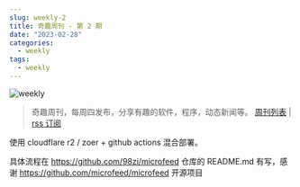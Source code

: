 ```yaml
---
slug: weekly-2
title: 奇趣周刊 - 第 2 期
date: "2023-02-28"
categories:
  - weekly
tags:
  - weekly
---
```


![weekly](https://imgurl.zishu.me/weekly.webp)

> 奇趣周刊，每周四发布，分享有趣的软件，程序，动态新闻等。 [周刊列表](/categories/weekly/) | [rss 订阅](/categories/weekly/index.xml)

使用 cloudflare r2 / zoer + github actions 混合部署。

具体流程在 https://github.com/98zi/microfeed 仓库的 README.md 有写，感谢 https://github.com/microfeed/microfeed 开源项目